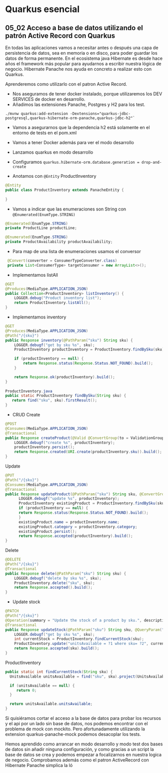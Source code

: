 # Quarkus esencial
## 05_02 Acceso a base de datos utilizando el patrón Active Record con Quarkus

En todas las aplicaciones vamos a necesitar antes o después una capa de persistencia de datos, sea en memoria o en disco,
para poder guardar los datos de forma permanente.
En el ecosistema java Hibernate es desde hace años el framework más popular para ayudarnos a escribir nuestra lógica de negocio.
Hibernate Panache nos ayuda en concreto a realizar esto con Quarkus.

Aprenderemos como utilizarlo con el patron Active Record.
* Nos aseguramos de tener docker instalado, porque utilizaremos los DEV SERVICES de docker en desarrollo.
* Añadimos las extensiones Panache, Postgres y H2 para los test.

```shell 
./mvnw quarkus:add-extension -Dextensions="quarkus-jdbc-postgresql,quarkus-hibernate-orm-panache,quarkus-jdbc-h2"`
```

* Vamos a asegurarnos que la dependencia h2 está solamente en el entorno de tests en el pom.xml
  
* Vamos a tener Docker además para ver el modo desarrollo
* Lanzamos quarkus en modo desarrollo
  
* Configuramos `quarkus.hibernate-orm.database.generation = drop-and-create`
* Anotamos con `@Entity` ProductInventory
```java
@Entity
public class ProductInventory extends PanacheEntity {
   
}
```  
* Vamos a indicar que las enumeraciones son String con `@Enumerated(EnumType.STRING)`
```java
@Enumerated(EnumType.STRING)
private ProductLine productLine;

@Enumerated(EnumType.STRING)
private ProductAvailability productAvailability;

```  
* Para map de una lista de enumeraciones usamos el conversor
```java
 @Convert(converter = ConsumerTypeConverter.class)
 private List<ConsumerType> targetConsumer = new ArrayList<>();
```

* Implementamos listAll

```java
@GET
@Produces(MediaType.APPLICATION_JSON)
public Collection<ProductInventory> listInventory() {
    LOGGER.debug("Product inventory list");
    return ProductInventory.listAll();
}
```
* Implementamos inventory
```java
@GET
@Produces(MediaType.APPLICATION_JSON)
@Path("/{sku}")
public Response inventory(@PathParam("sku") String sku) {
    LOGGER.debugf("get by sku %s", sku);
    ProductInventory productInventory = ProductInventory.findBySku(sku);

    if (productInventory == null) {
        return Response.status(Response.Status.NOT_FOUND).build();
    }

    return Response.ok(productInventory).build();
}
    
ProductInventory.java
public static ProductInventory findBySku(String sku) {
   return find("sku", sku).firstResult();
}
```

* CRUD
Create
```java
@POST
@Consumes(MediaType.APPLICATION_JSON)
@Transactional
public Response createProduct(@Valid @ConvertGroup(to = ValidationGroups.Post.class) ProductInventory productInventory) {
    LOGGER.debugf("create %s", productInventory);
    productInventory.persist();
    return Response.created(URI.create(productInventory.sku)).build();
}
```  
Update
```java
@PUT
@Path("/{sku}")
@Consumes(MediaType.APPLICATION_JSON)
@Transactional
public Response updateProduct(@PathParam("sku") String sku, @ConvertGroup(to = ValidationGroups.Put.class)  @Valid ProductInventory productInventory) {
      LOGGER.debugf("update %s", productInventory);
      ProductInventory existingProduct = ProductInventory.findBySku(sku);
      if (productInventory == null) {
      return Response.status(Response.Status.NOT_FOUND).build();
      }
      existingProduct.name = productInventory.name;
      existingProduct.category = productInventory.category;
      existingProduct.persist();
      return Response.accepted(productInventory).build();
}
```
Delete
```java
@DELETE
@Path("/{sku}")
@Transactional
public Response delete(@PathParam("sku") String sku) {
    LOGGER.debugf("delete by sku %s", sku);
    ProductInventory.delete("sku", sku);
    return Response.accepted().build();
}
```

* Update stock
```java
@PATCH
@Path("/{sku}")
@Operation(summary = "Update the stock of a product by sku.", description = "Longer description that explains all.")
@Transactional
public Response updateStock(@PathParam("sku") String sku, @QueryParam("stock") Integer stock) {
    LOGGER.debugf("get by sku %s", sku);
    int currentStock = ProductInventory.findCurrentStock(sku);
    ProductInventory.update("unitsAvailable = ?1 where sku= ?2", currentStock + stock, sku);
    return Response.accepted(sku).build();
}
```
ProductInventory
```java
public static int findCurrentStock(String sku) {
  UnitsAvailable unitsAvailable = find("sku", sku).project(UnitsAvailable.class).firstResult();

  if (unitsAvailable == null) {
     return 0;
  }

  return unitsAvailable.unitsAvailable;
}
```

Si quisiéramos cortar el acceso a la base de datos para probar los recursos y el api por un lado sin base de datos,
nos podemos encontrar con el problema de mock con mockito. Pero afortunadamente utilizando la extension quarkus-panache-mock
podemos desacoplar los tests.

Hemos aprendido como arrancar en modo desarrollo y modo test dos bases de datos sin añadir ninguna configuración, y
como gracias a un script la base de datos se crea y podemos empezar a focalizarnos en nuestra logica de negocio.
Comprobamos además como el patron ActiveRecord con Hibernate Panache simplica la ló